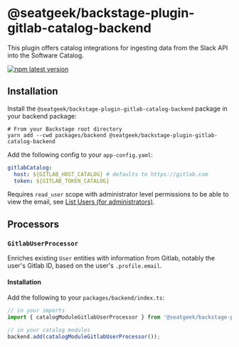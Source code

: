 # @seatgeek/backstage-plugin-gitlab-catalog-backend

This plugin offers catalog integrations for ingesting data from the Slack API into the Software Catalog.

[![npm latest version](https://img.shields.io/npm/v/@seatgeek/backstage-plugin-gitlab-catalog-backend/latest.svg)](https://www.npmjs.com/package/@seatgeek/backstage-plugin-gitlab-catalog-backend)

## Installation

Install the `@seatgeek/backstage-plugin-gitlab-catalog-backend` package in your backend package:

```shell
# From your Backstage root directory
yarn add --cwd packages/backend @seatgeek/backstage-plugin-gitlab-catalog-backend
```

Add the following config to your `app-config.yaml`:

```yml
gitlabCatalog:
  host: ${GITLAB_HOST_CATALOG} # defaults to https://gitlab.com
  token: ${GITLAB_TOKEN_CATALOG}
```

Requires `read_user` scope with administrator level permissions to be able to view the email, see [List Users (for administrators)](https://docs.gitlab.com/ee/api/users.html#for-administrators).

## Processors

### `GitlabUserProcessor`

Enriches existing `User` entities with information from Gitlab, notably the user's Gitlab ID, based on the user's `.profile.email`.

#### Installation

Add the following to your `packages/backend/index.ts`:

```ts
// in your imports
import { catalogModuleGitlabUserProcessor } from '@seatgeek/backstage-plugin-gitlab-catalog-backend';

// in your catalog modules
backend.add(catalogModuleGitlabUserProcessor());
```
